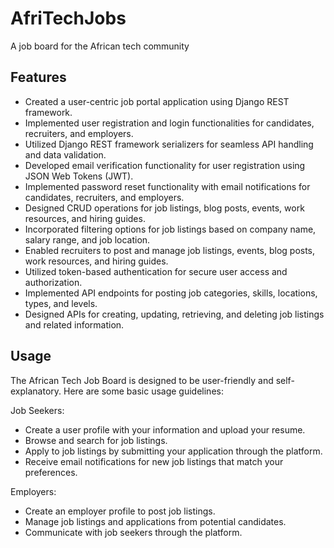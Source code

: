 
# AfriTechJobs

A job board for the African tech community




## Features

- Created a user-centric job portal application using Django REST framework.
- Implemented user registration and login functionalities for candidates, recruiters, and employers.
- Utilized Django REST framework serializers for seamless API handling and data validation.
- Developed email verification functionality for user registration using JSON Web Tokens (JWT).
- Implemented password reset functionality with email notifications for candidates, recruiters, and employers.
- Designed CRUD operations for job listings, blog posts, events, work resources, and hiring guides.
- Incorporated filtering options for job listings based on company name, salary range, and job location.
- Enabled recruiters to post and manage job listings, events, blog posts, work resources, and hiring guides.
- Utilized token-based authentication for secure user access and authorization.
- Implemented API endpoints for posting job categories, skills, locations, types, and levels.
- Designed APIs for creating, updating, retrieving, and deleting job listings and related information.

## Usage
The African Tech Job Board is designed to be user-friendly and self-explanatory. Here are some basic usage guidelines:

Job Seekers:

- Create a user profile with your information and upload your resume.
- Browse and search for job listings.
- Apply to job listings by submitting your application through the platform.
- Receive email notifications for new job listings that match your preferences.
  
Employers:

- Create an employer profile to post job listings.
- Manage job listings and applications from potential candidates.
- Communicate with job seekers through the platform.


